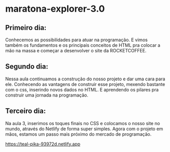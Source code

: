 # maratona-explorer-3.0

## Primeiro dia:
Conhecemos as possibilidades para atuar na programação. E vimos também os fundamentos e os principais conceitos de HTML pra colocar a mão na massa
e começar a desenvolver o site da ROCKETCOFFEE.

## Segundo dia:
Nessa aula continuamos a construção do nosso projeto e dar uma cara para ele. 
Conhecendo as vantagens de construir esse projeto, mexendo bastante com o css, inserindo novos dados no HTML.
E aprendendo os pilares pra construir uma jornada na programação. 

## Terceiro dia:
Na aula 3, inserimos os toques finais no CSS e colocamos o nosso site no mundo, através do Netlify de forma super simples.
Agora com o projeto em mãos, estamos um passo mais próximo do mercado de programação.

https://teal-pika-93972d.netlify.app



